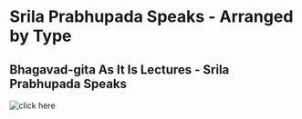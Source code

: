 # Srila Prabhupada Speaks - Arranged by Type

## Bhagavad-gita As It Is Lectures - Srila Prabhupada Speaks
![click here](https://www.youtube.com/watch?v=gP-xB0nl11s&list=PLhQvESfduXoBRUte8IHnKrKfiHqoX5Aot)
